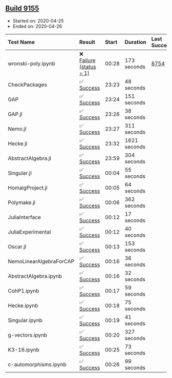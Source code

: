 ## [Build 9155](https://oscarci.mathematik.uni-kl.de/job/oscar/9155/)

* Started on: 2020-04-25
* Ended on: 2020-04-26

| Test Name    | Result | Start | Duration | Last Success | First Failure |
|:-------------|:-------|:------|:---------|:-------------|:--------------|
| wronski-poly.ipynb | ❌ [Failure (status = 1)](https://oscarci.mathematik.uni-kl.de/job/oscar/9155/artifact/logs/build-9155/wronski-poly.ipynb.log) | 00:28 | 173 seconds | [8754](https://oscarci.mathematik.uni-kl.de/job/oscar/8754/) | [8755](https://oscarci.mathematik.uni-kl.de/job/oscar/8755/) |
| CheckPackages | ✅ [Success](https://oscarci.mathematik.uni-kl.de/job/oscar/9155/artifact/logs/build-9155/CheckPackages.log) | 23:23 | 48 seconds |  |  |
| GAP | ✅ [Success](https://oscarci.mathematik.uni-kl.de/job/oscar/9155/artifact/logs/build-9155/GAP.log) | 23:24 | 151 seconds |  |  |
| GAP.jl | ✅ [Success](https://oscarci.mathematik.uni-kl.de/job/oscar/9155/artifact/logs/build-9155/GAP.jl.log) | 23:26 | 38 seconds |  |  |
| Nemo.jl | ✅ [Success](https://oscarci.mathematik.uni-kl.de/job/oscar/9155/artifact/logs/build-9155/Nemo.jl.log) | 23:27 | 311 seconds |  |  |
| Hecke.jl | ✅ [Success](https://oscarci.mathematik.uni-kl.de/job/oscar/9155/artifact/logs/build-9155/Hecke.jl.log) | 23:32 | 1621 seconds |  |  |
| AbstractAlgebra.jl | ✅ [Success](https://oscarci.mathematik.uni-kl.de/job/oscar/9155/artifact/logs/build-9155/AbstractAlgebra.jl.log) | 23:59 | 304 seconds |  |  |
| Singular.jl | ✅ [Success](https://oscarci.mathematik.uni-kl.de/job/oscar/9155/artifact/logs/build-9155/Singular.jl.log) | 00:04 | 55 seconds |  |  |
| HomalgProject.jl | ✅ [Success](https://oscarci.mathematik.uni-kl.de/job/oscar/9155/artifact/logs/build-9155/HomalgProject.jl.log) | 00:05 | 64 seconds |  |  |
| Polymake.jl | ✅ [Success](https://oscarci.mathematik.uni-kl.de/job/oscar/9155/artifact/logs/build-9155/Polymake.jl.log) | 00:06 | 362 seconds |  |  |
| JuliaInterface | ✅ [Success](https://oscarci.mathematik.uni-kl.de/job/oscar/9155/artifact/logs/build-9155/JuliaInterface.log) | 00:12 | 17 seconds |  |  |
| JuliaExperimental | ✅ [Success](https://oscarci.mathematik.uni-kl.de/job/oscar/9155/artifact/logs/build-9155/JuliaExperimental.log) | 00:12 | 40 seconds |  |  |
| Oscar.jl | ✅ [Success](https://oscarci.mathematik.uni-kl.de/job/oscar/9155/artifact/logs/build-9155/Oscar.jl.log) | 00:13 | 153 seconds |  |  |
| NemoLinearAlgebraForCAP | ✅ [Success](https://oscarci.mathematik.uni-kl.de/job/oscar/9155/artifact/logs/build-9155/NemoLinearAlgebraForCAP.log) | 00:16 | 36 seconds |  |  |
| AbstractAlgebra.ipynb | ✅ [Success](https://oscarci.mathematik.uni-kl.de/job/oscar/9155/artifact/logs/build-9155/AbstractAlgebra.ipynb.log) | 00:16 | 32 seconds |  |  |
| CohP1.ipynb | ✅ [Success](https://oscarci.mathematik.uni-kl.de/job/oscar/9155/artifact/logs/build-9155/CohP1.ipynb.log) | 00:17 | 59 seconds |  |  |
| Hecke.ipynb | ✅ [Success](https://oscarci.mathematik.uni-kl.de/job/oscar/9155/artifact/logs/build-9155/Hecke.ipynb.log) | 00:18 | 75 seconds |  |  |
| Singular.ipynb | ✅ [Success](https://oscarci.mathematik.uni-kl.de/job/oscar/9155/artifact/logs/build-9155/Singular.ipynb.log) | 00:19 | 41 seconds |  |  |
| g-vectors.ipynb | ✅ [Success](https://oscarci.mathematik.uni-kl.de/job/oscar/9155/artifact/logs/build-9155/g-vectors.ipynb.log) | 00:20 | 327 seconds |  |  |
| K3-16.ipynb | ✅ [Success](https://oscarci.mathematik.uni-kl.de/job/oscar/9155/artifact/logs/build-9155/K3-16.ipynb.log) | 00:25 | 73 seconds |  |  |
| c-automorphisms.ipynb | ✅ [Success](https://oscarci.mathematik.uni-kl.de/job/oscar/9155/artifact/logs/build-9155/c-automorphisms.ipynb.log) | 00:26 | 99 seconds |  |  |
